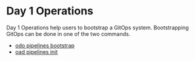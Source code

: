 # Day 1 Operations

Day 1 Operations help users to bootstrap a GitOps system.   Bootstrapping GitOps can be done in one of the two commands.

* [odo pipelines bootstrap](../../command_reference/bootstrap)
* [oad pipelines init]((../../command_reference/init))




